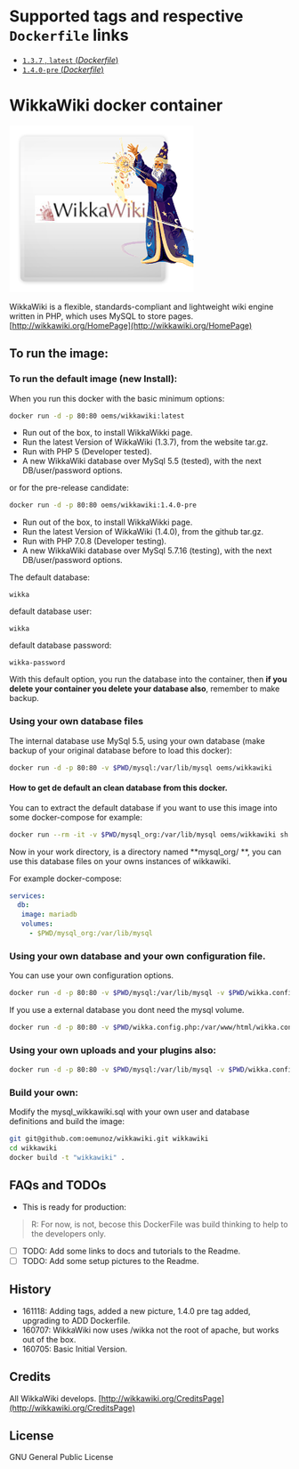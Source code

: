 # Supported tags and respective `Dockerfile` links

-	[`1.3.7` , `latest` (*Dockerfile*)](https://github.com/oemunoz/wikkawiki/blob/master/Dockerfile)
-	[`1.4.0-pre` (*Dockerfile*)](https://github.com/oemunoz/wikkawiki/blob/1.4.0-pre/Dockerfile)

# WikkaWiki docker container
![WikkaWiki.](https://github.com/oemunoz/wikkawiki/raw/master/images/wikkawikiWizzard.png)

WikkaWiki is a flexible, standards-compliant and lightweight wiki engine written in PHP, which uses MySQL to store pages.
[http://wikkawiki.org/HomePage](http://wikkawiki.org/HomePage)

## To run the image:

### To run the default image (new Install):
When you run this docker with the basic minimum options:

```bash
docker run -d -p 80:80 oems/wikkawiki:latest
```

- Run out of the box, to install WikkaWikki page.
- Run the latest Version of WikkaWiki (1.3.7), from the website tar.gz.
- Run with PHP 5 (Developer tested).
- A new WikkaWiki database over MySql 5.5 (tested), with the next DB/user/password options.


or for the pre-release candidate:

```bash
docker run -d -p 80:80 oems/wikkawiki:1.4.0-pre
```

- Run out of the box, to install WikkaWikki page.
- Run the latest Version of WikkaWiki (1.4.0), from the github tar.gz.
- Run with PHP 7.0.8 (Developer testing).
- A new WikkaWiki database over MySql 5.7.16 (testing), with the next DB/user/password options.

The default database:
```text
wikka
```

default database user:

```text
wikka
```

default database password:

```text
wikka-password
```

With this default option, you run the database into the container, then **if you delete your container you delete your database also**, remember to make backup.

### Using your own database files

The internal database use MySql 5.5, using your own database (make backup of your original database before to load this docker):

```bash
docker run -d -p 80:80 -v $PWD/mysql:/var/lib/mysql oems/wikkawiki
```

#### How to get de default an clean database from this docker.

You can to extract the default database if you want to use this image into some docker-compose for example:

```bash
docker run --rm -it -v $PWD/mysql_org:/var/lib/mysql oems/wikkawiki sh -c "tar -xvf /mysql_basic.tar"
```

Now in your work directory, is a directory named **mysql_org/ **, you can use this database files on your owns instances of wikkawiki.

For example docker-compose:

```yaml
services:
  db:
   image: mariadb
   volumes:
     - $PWD/mysql_org:/var/lib/mysql
```

### Using your own database and your own configuration file.

You can use your own configuration options.

```bash
docker run -d -p 80:80 -v $PWD/mysql:/var/lib/mysql -v $PWD/wikka.config.php:/var/www/html/wikka/wikka.config.php oems/wikkawiki
```

If you use a external database you dont need the mysql volume.

```bash
docker run -d -p 80:80 -v $PWD/wikka.config.php:/var/www/html/wikka.config.php oems/wikkawiki
```

### Using your own uploads and your plugins also:

```bash
docker run -d -p 80:80 -v $PWD/mysql:/var/lib/mysql -v $PWD/wikka.config.php:/var/www/html/wikka/wikka.config.php -v $PWD/uploads:/var/www/html/wikka/uploads -v $PWD/plugins:/var/www/html/wikka/plugins oems/wikkawiki
```

### Build your own:

Modify the mysql_wikkawiki.sql with your own user and database definitions and build the image:

```bash
git git@github.com:oemunoz/wikkawiki.git wikkawiki
cd wikkawiki
docker build -t "wikkawiki" .
```

## FAQs and TODOs

- This is ready for production:

> R: For now, is not, becose this DockerFile was build thinking to help to the developers only.

- [ ] TODO: Add some links to docs and tutorials to the Readme.
- [ ] TODO: Add some setup pictures to the Readme.

## History

- 161118: Adding tags, added a new picture, 1.4.0 pre tag added, upgrading to ADD Dockerfile.
- 160707: WikkaWiki now uses /wikka not the root of apache, but works out of the box.
- 160705: Basic Initial Version.

## Credits

All WikkaWiki develops.
[http://wikkawiki.org/CreditsPage](http://wikkawiki.org/CreditsPage)

## License

GNU General Public License
